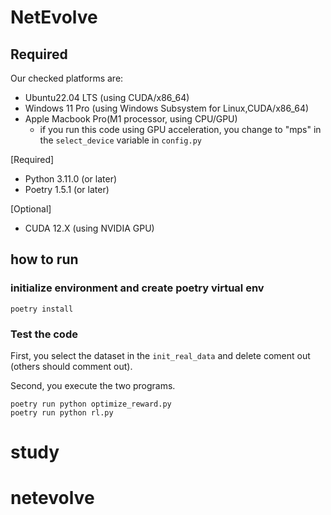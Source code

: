 # NetEvolve

## Required

Our checked platforms are:

- Ubuntu22.04 LTS (using CUDA/x86_64)
- Windows 11 Pro (using Windows Subsystem for Linux,CUDA/x86_64)
- Apple Macbook Pro(M1 processor, using CPU/GPU)
  - if you run this code using GPU acceleration, you change to "mps" in the `select_device` variable in `config.py`


[Required]

- Python 3.11.0 (or later)
- Poetry 1.5.1 (or later)

[Optional]

- CUDA 12.X (using NVIDIA GPU)

## how to run

### initialize environment and create poetry virtual env

```
poetry install
```

### Test the code

First, you select the dataset in the `init_real_data` and delete coment out (others 
should comment out).

Second, you execute the two programs.

```
poetry run python optimize_reward.py
poetry run python rl.py
```

# study
# netevolve
